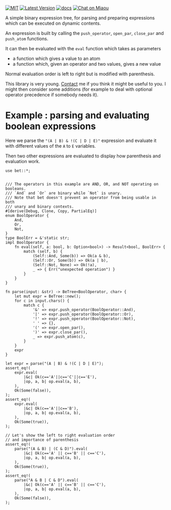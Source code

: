 [![MIT][s2]][l2] [![Latest Version][s1]][l1] [![docs][s3]][l3] [![Chat on Miaou][s4]][l4]

[s1]: https://img.shields.io/crates/v/bet.svg
[l1]: https://crates.io/crates/bet

[s2]: https://img.shields.io/badge/license-MIT-blue.svg
[l2]: LICENSE

[s3]: https://docs.rs/bet/badge.svg
[l3]: https://docs.rs/bet/

[s4]: https://miaou.dystroy.org/static/shields/room.svg
[l4]: https://miaou.dystroy.org/3

A simple binary expression tree, for parsing and preparing expressions which can be executed on dynamic contents.

An expression is built by calling the `push_operator`, `open_par`, `close_par` and `push_atom` functions.

It can then be evaluated with the `eval` function which takes as parameters

* a function which gives a value to an atom
* a function which, given an operator and two values, gives a new value

Normal evaluation order is left to right but is modified with parenthesis.

This library is very young. [Contact](https://miaou.dystroy.org/3768) me if you think it might be useful to you.
I might then consider some additions (for example to deal with optional operator precedence if somebody needs it).

# Example : parsing and evaluating boolean expressions

Here we parse the `"(A | B) & !(C | D | E)"` expression
and evaluate it with different values of the `A` to `E` variables.

Then two other expressions are evaluated to display how parenthesis and evaluation work.

```
use bet::*;


/// The operators in this example are AND, OR, and NOT operating on booleans.
/// `And` and `Or` are binary while `Not` is unary.
/// Note that bet doesn't prevent an operator from being usable in both
/// unary and binary contexts.
#[derive(Debug, Clone, Copy, PartialEq)]
enum BoolOperator {
    And,
    Or,
    Not,
}
type BoolErr = &'static str;
impl BoolOperator {
    fn eval(self, a: bool, b: Option<bool>) -> Result<bool, BoolErr> {
        match (self, b) {
            (Self::And, Some(b)) => Ok(a & b),
            (Self::Or, Some(b)) => Ok(a | b),
            (Self::Not, None) => Ok(!a),
            _ => { Err("unexpected operation") }
        }
    }
}

fn parse(input: &str) -> BeTree<BoolOperator, char> {
    let mut expr = BeTree::new();
    for c in input.chars() {
        match c {
            '&' => expr.push_operator(BoolOperator::And),
            '|' => expr.push_operator(BoolOperator::Or),
            '!' => expr.push_operator(BoolOperator::Not),
            ' ' => {},
            '(' => expr.open_par(),
            ')' => expr.close_par(),
            _ => expr.push_atom(c),
        }
    }
    expr
}

let expr = parse("(A | B) & !(C | D | E)");
assert_eq!(
    expr.eval(
        |&c| Ok(c=='A'||c=='C'||c=='E'),
        |op, a, b| op.eval(a, b),
    ),
    Ok(Some(false)),
);
assert_eq!(
    expr.eval(
        |&c| Ok(c=='A'||c=='B'),
        |op, a, b| op.eval(a, b),
    ),
    Ok(Some(true)),
);

// Let's show the left to right evaluation order
// and importance of parenthesis
assert_eq!(
    parse("(A & B) | (C & D)").eval(
        |&c| Ok(c=='A' || c=='B' || c=='C'),
        |op, a, b| op.eval(a, b),
    ),
    Ok(Some(true)),
);
assert_eq!(
    parse("A & B | C & D").eval(
        |&c| Ok(c=='A' || c=='B' || c=='C'),
        |op, a, b| op.eval(a, b),
    ),
    Ok(Some(false)),
);

```
